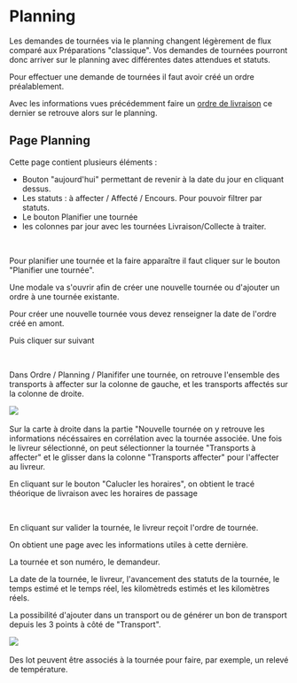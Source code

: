 # Planning

Les demandes de tournées via le planning changent légèrement de flux comparé aux Préparations "classique". Vos demandes de tournées pourront donc arriver sur le planning avec différentes dates attendues et statuts.

Pour effectuer une demande de tournées il faut avoir créé un ordre préalablement.&#x20;

Avec les informations vues précédemment faire un [ordre de livraison](livraisons.md) ce dernier se retrouve alors sur le planning.

## Page Planning

Cette page contient plusieurs éléments :

* Bouton "aujourd'hui" permettant de revenir à la date du jour en cliquant dessus.
* Les statuts : à affecter / Affecté / Encours. Pour pouvoir filtrer par statuts.
* Le bouton Planifier une tournée
* les colonnes par jour avec les tournées Livraison/Collecte à traiter.

<figure><img src="../../../.gitbook/assets/Capture d’écran 2025-08-19 à 16.38.18.png" alt=""><figcaption></figcaption></figure>

Pour planifier une tournée et la faire apparaître il faut cliquer sur le bouton "Planifier une tournée".

Une modale va s'ouvrir afin de créer une nouvelle tournée ou d'ajouter un ordre à une tournée existante.

Pour créer une nouvelle tournée vous devez renseigner la date de l'ordre créé en amont.

Puis cliquer sur suivant

<figure><img src="../../../.gitbook/assets/Capture d’écran 2025-08-19 à 16.51.40.png" alt=""><figcaption></figcaption></figure>

Dans Ordre / Planning / Planififer une tournée, on retrouve l'ensemble des transports à affecter sur la colonne de gauche, et les transports affectés sur la colonne de droite.

![](<../../../.gitbook/assets/Capture d’écran 2025-08-19 à 16.58.24.png>)

Sur la carte à droite dans la partie "Nouvelle tournée on y retrouve les informations nécéssaires en corrélation avec la tournée associée. Une fois le livreur sélectionné, on peut sélectionner la tournée "Transports à affecter" et le glisser dans la colonne "Transports affecter" pour l'affecter au livreur.

En cliquant sur le bouton "Calucler les horaires", on obtient le tracé théorique de livraison avec les horaires de passage

<figure><img src="../../../.gitbook/assets/Capture d’écran 2025-08-20 à 10.13.26.png" alt=""><figcaption></figcaption></figure>

En cliquant sur valider la tournée, le livreur reçoit l'ordre de tournée.&#x20;

On obtient une page avec les informations utiles à cette dernière.&#x20;

La tournée et son numéro, le demandeur.

La date de la tournée, le livreur, l'avancement des statuts de la tournée, le temps estimé et le temps réel, les kilomètreds estimés et les kilomètres réels.&#x20;

La possibilité d'ajouter dans un transport ou de générer un bon de transport depuis les 3 points à côté de "Transport".

![](<../../../.gitbook/assets/Capture d’écran 2025-08-20 à 10.17.16.png>)

Des Iot peuvent être associés à la tournée pour faire, par exemple, un relevé de température.
